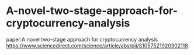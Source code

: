 # A-novel-two-stage-approach-for-cryptocurrency-analysis
paper:A novel two-stage approach for cryptocurrency analysis
https://www.sciencedirect.com/science/article/abs/pii/S1057521920302118
